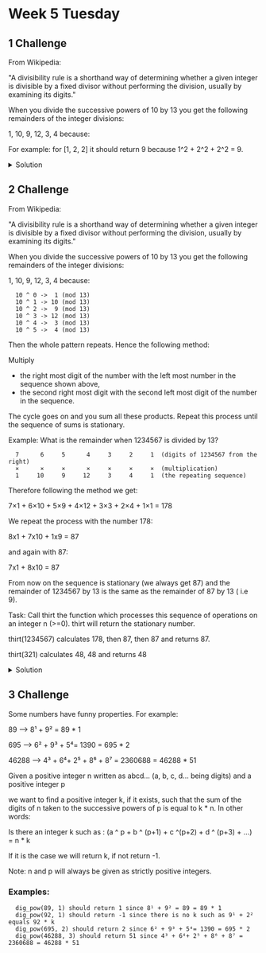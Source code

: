 # Week 5 Tuesday

## 1 Challenge

From Wikipedia:

"A divisibility rule is a shorthand way of determining whether a given integer is divisible by a fixed divisor without performing the division, usually by examining its digits."

When you divide the successive powers of 10 by 13 you get the following remainders of the integer divisions:

1, 10, 9, 12, 3, 4 because:



For example:
for [1, 2, 2] it should return 9 because 1^2 + 2^2 + 2^2 = 9.


<details>
<summary>Solution</summary>
  
  ```ts
 
  export function squareSum(numbers: number[]): number {
    return numbers.reduce((acc:number, el:number):number => acc += el * el,0);
}
  
  ```  
</details>


## 2 Challenge

From Wikipedia:

"A divisibility rule is a shorthand way of determining whether a given integer is divisible by a fixed divisor without performing the division, usually by examining its digits."

When you divide the successive powers of 10 by 13 you get the following remainders of the integer divisions:

1, 10, 9, 12, 3, 4 because:

```
  10 ^ 0 ->  1 (mod 13)
  10 ^ 1 -> 10 (mod 13)
  10 ^ 2 ->  9 (mod 13)
  10 ^ 3 -> 12 (mod 13)
  10 ^ 4 ->  3 (mod 13)
  10 ^ 5 ->  4 (mod 13)
```

Then the whole pattern repeats. Hence the following method:

Multiply

- the right most digit of the number with the left most number in the sequence shown above, 
- the second right most digit with the second left most digit of the number in the sequence.<br>

The cycle goes on and you sum all these products. Repeat this process until the sequence of sums is stationary.<br>

Example:
What is the remainder when 1234567 is divided by 13?

```
  7      6     5      4     3     2     1  (digits of 1234567 from the right)
  ×      ×     ×      ×     ×     ×     ×  (multiplication)
  1     10     9     12     3     4     1  (the repeating sequence)
```

Therefore following the method we get:

7×1 + 6×10 + 5×9 + 4×12 + 3×3 + 2×4 + 1×1 = 178

We repeat the process with the number 178:

8x1 + 7x10 + 1x9 = 87

and again with 87:

7x1 + 8x10 = 87

From now on the sequence is stationary (we always get 87) and the remainder of 1234567 by 13 is the same as the remainder of 87 by 13 ( i.e 9).

Task:
Call thirt the function which processes this sequence of operations on an integer n (>=0). thirt will return the stationary number.

thirt(1234567) calculates 178, then 87, then 87 and returns 87.

thirt(321) calculates 48, 48 and returns 48


<details>
<summary>Solution</summary>
  
  ```ts
 
 export function thirt(n:number): number {
    let pattern: number[] =  [1, 10, 9, 12, 3, 4]
    let cont:number = 0;
    let newN = n.toString().split('').map(x => parseInt(x)).reverse().reduce((acc, el) => {
        if(cont == pattern.length) cont = 0;
        acc += el * pattern[cont]
        cont++;
        return acc;
    },0)   

    return newN == n ? newN : thirt(newN);
}
  
  ```  
</details>


## 3 Challenge 

Some numbers have funny properties. For example:

89 --> 8¹ + 9² = 89 * 1

695 --> 6² + 9³ + 5⁴= 1390 = 695 * 2

46288 --> 4³ + 6⁴+ 2⁵ + 8⁶ + 8⁷ = 2360688 = 46288 * 51

Given a positive integer n written as abcd... (a, b, c, d... being digits) and a positive integer p

we want to find a positive integer k, if it exists, such that the sum of the digits of n taken to the successive powers of p is equal to k * n.
In other words:

Is there an integer k such as : (a ^ p + b ^ (p+1) + c ^(p+2) + d ^ (p+3) + ...) = n * k

If it is the case we will return k, if not return -1.

Note: n and p will always be given as strictly positive integers.

### Examples:

```
  dig_pow(89, 1) should return 1 since 8¹ + 9² = 89 = 89 * 1
  dig_pow(92, 1) should return -1 since there is no k such as 9¹ + 2² equals 92 * k
  dig_pow(695, 2) should return 2 since 6² + 9³ + 5⁴= 1390 = 695 * 2
  dig_pow(46288, 3) should return 51 since 4³ + 6⁴+ 2⁵ + 8⁶ + 8⁷ = 2360688 = 46288 * 51
```
